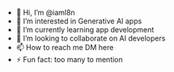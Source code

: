 - 👋 Hi, I’m @iaml8n
- 👀 I’m interested in Generative AI apps
- 🌱 I’m currently learning app development
- 💞️ I’m looking to collaborate on AI developers
- 📫 How to reach me DM here
- ⚡ Fun fact: too many to mention

<!---
iaml8n/iaml8n is a ✨ special ✨ repository because its `README.md` (this file) appears on your GitHub profile.
You can click the Preview link to take a look at your changes.
--->
